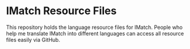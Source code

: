 # IMatch Resource Files
This repository holds the language resource files for IMatch.  People who help me translate IMatch into different languages can access all resource files easily via GitHub.
